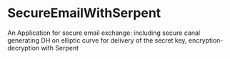 # SecureEmailWithSerpent
An Application for secure email exchange: including secure canal generating DH on elliptic curve for delivery of the secret key, encryption-decryption with Serpent
